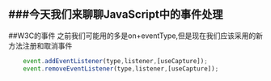 ###今天我们来聊聊JavaScript中的事件处理
------------------------------------

##W3C的事件
  之前我们可能用的多是on+eventType,但是现在我们应该采用的新方法注册和取消事件

```js
	event.addEventListener(type,listener,[useCapture]);
	event.removeEventListener(type,listener,[useCapture]);
```
